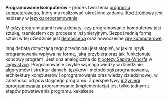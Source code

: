 **Programowanie komputerów** – proces tworzenia [programu komputerowego](https://pl.wikipedia.org/wiki/Program%5Fkomputerowy), który ma realizować określone zadania. [Kod źródłowy](https://pl.wikipedia.org/wiki/Kod%5F%C5%BAr%C3%B3d%C5%82owy) jest napisany w [języku programowania](https://pl.wikipedia.org/wiki/J%C4%99zyk%5Fprogramowania).

Między programistami trwają debaty, czy programowanie komputerów jest sztuką, rzemiosłem czy procesem inżynieryjnym. Bezpośrednią formą sztuki w tej dziedzinie jest [demoscena](https://pl.wikipedia.org/wiki/Demoscena) oraz nowoczesne [gry komputerowe](https://pl.wikipedia.org/wiki/Gra%5Fkomputerowa).

Inną debatą dotyczącą tego przedmiotu jest stopień, w jakim język programowania wpływa na formę, jaką przybiera oraz jak funkcjonuje końcowy program. Jest ona analogiczna do [hipotezy Sapira-Whorfa](https://pl.wikipedia.org/wiki/Hipoteza%5FSapira-Whorfa) w [lingwistyce](https://pl.wikipedia.org/wiki/J%C4%99zykoznawstwo). Programowanie zwykle wymaga wiedzy w dziedzinie algorytmów i struktur danych, języków i metodologii programowania, architektury komputerów i oprogramowania oraz wiedzy dziedzinowej, w zależności od powstającego programu. Z perspektywy [inżynierii oprogramowania](https://pl.wikipedia.org/wiki/In%C5%BCynieria%5Foprogramowania) programowanie (implementacja) jest tylko jednym z etapów powstawania programu.
kekekepe
